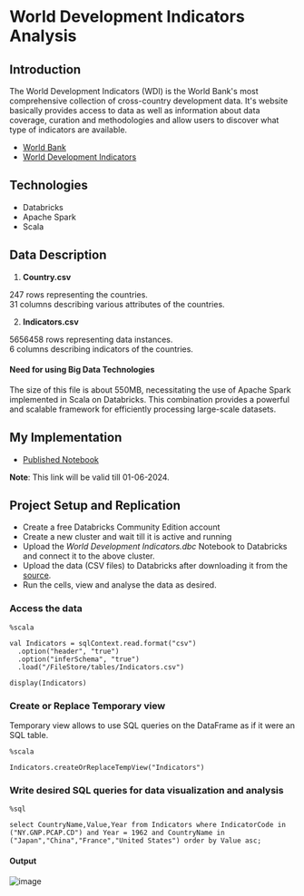 
# World Development Indicators Analysis

## Introduction

The World Development Indicators (WDI) is the World Bank's most comprehensive collection of cross-country development data. It's website basically provides access to data as well as information about data coverage, curation and methodologies and allow users to discover what type of indicators are available.

+ [World Bank](https://www.worldbank.org/en/home)
+ [World Development Indicators](https://databank.worldbank.org/source/world-development-indicators)


## Technologies

+ Databricks 
+ Apache Spark
+ Scala

## Data Description

1. **Country.csv**

 247 rows representing the countries. \
 31 columns describing various attributes of the countries.

2. **Indicators.csv**

5656458 rows representing data instances. \
6 columns describing indicators of the countries. 

#### Need for using Big Data Technologies

The size of this file is about 550MB, necessitating the use of Apache Spark implemented in Scala on Databricks. This combination provides a powerful and scalable framework for efficiently processing large-scale datasets.

## My Implementation
+ [Published Notebook](https://databricks-prod-cloudfront.cloud.databricks.com/public/4027ec902e239c93eaaa8714f173bcfc/1225760005808135/549596638656775/7992345167110499/latest.html)

**Note**: This link will be valid till 01-06-2024.


## Project Setup and Replication

- Create a free Databricks Community Edition account
- Create a new cluster and wait till it is active and running
- Upload the *World Development Indicators.dbc* Notebook to Databricks and connect it to the above cluster.
- Upload the data (CSV files) to Databricks after downloading it from the [source](https://databank.worldbank.org/source/world-development-indicators).
- Run the cells, view and analyse the data as desired.



### Access the data 


```
%scala 

val Indicators = sqlContext.read.format("csv")
  .option("header", "true")
  .option("inferSchema", "true")
  .load("/FileStore/tables/Indicators.csv")

display(Indicators)
```

### Create or Replace Temporary view

Temporary view allows to use SQL queries on the DataFrame as if it were an SQL table.

```
%scala

Indicators.createOrReplaceTempView("Indicators")
```

### Write desired SQL queries for data visualization and analysis

```
%sql

select CountryName,Value,Year from Indicators where IndicatorCode in ("NY.GNP.PCAP.CD") and Year = 1962 and CountryName in ("Japan","China","France","United States") order by Value asc;
```

#### Output
![image](https://github.com/spshah1701/World-Development-Indicators/assets/142957290/5203ac11-ceab-49ca-bc49-f02b7f1fe50b)



